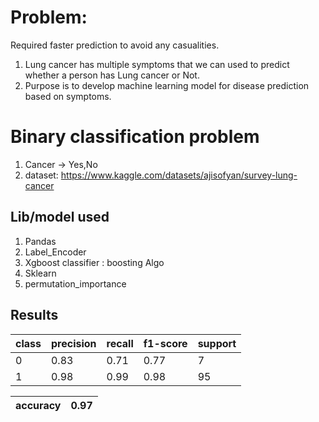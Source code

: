 # Problem:
Required faster prediction to avoid any casualities.
1. Lung cancer has multiple symptoms that we can used to predict whether a person has Lung cancer or Not.
2. Purpose is to develop machine learning model for disease prediction based on symptoms.
# Binary classification problem
1. Cancer -> Yes,No
2. dataset: https://www.kaggle.com/datasets/ajisofyan/survey-lung-cancer

## Lib/model used
1. Pandas
2. Label_Encoder
3. Xgboost classifier : boosting Algo
4. Sklearn
5. permutation_importance

## Results
   | class  | precision|    recall | f1-score|   support|
   ----------|---------|-----------|---------|----------|
   |       0 |      0.83 |     0.71|      0.77 |        7|
   |        1 |      0.98|      0.99 |     0.98 |       95
   
   | accuracy| 0.97  |
   |---------|-------|




